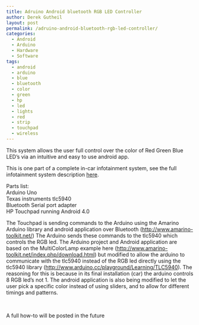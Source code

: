 ```yaml
---
title: Adruino Android bluetooth RGB LED Controller
author: Derek Gutheil
layout: post
permalink: /adruino-android-bluetooth-rgb-led-controller/
categories:
  - Android
  - Arduino
  - Hardware
  - Software
tags:
  - android
  - arduino
  - blue
  - bluetooth
  - color
  - green
  - hp
  - led
  - lights
  - red
  - strip
  - touchpad
  - wireless
---
```

This system allows the user full control over the color of Red Green Blue LED&#8217;s via an intuitive and easy to use android app.

This is one part of a complete in-car infotainment system, see the full infotainment system description [here][1].

Parts list:  
Arduino Uno  
Texas instruments tlc5940  
Bluetooth Serial port adapter  
HP Touchpad running Android 4.0

The Touchpad is sending commands to the Arduino using the Amarino Arduino library and android application over Bluetooth (<http://www.amarino-toolkit.net/>) The Arduino sends these commands to the tlc5940 which controls the RGB led. The Arduino project and Android application are based on the MultiColorLamp example here (<http://www.amarino-toolkit.net/index.php/download.html>) but modified to allow the arduino to communicate with the tlc5940 instead of the RGB led directly using the tlc5940 library (<http://www.arduino.cc/playground/Learning/TLC5940>). The reasoning for this is because in its final installation (car) the arduino controls 8 RGB led&#8217;s not 1. The android application is also being modified to let the user pick a specific color instead of using sliders, and to allow for different timings and patterns.

&nbsp;

A full how-to will be posted in the future

 [1]: http://derekgutheil.com/android-car-infotainment-system/